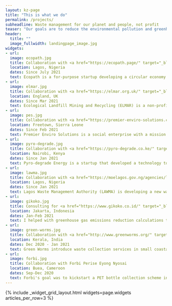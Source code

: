 ```yaml
---
layout: kz-page
title: "This is what we do"
permalink: /projects/
subheadline: Waste management for our planet and people, not profit
teaser: "Our goals are to reduce the environmental pollution and greenhouse gas emissions associated with waste, and to minimise the impact of waste on human and animal health. Here is what we do to achieve these goals:"
header:
  title: ""
  image_fullwidth: landingpage_image.jpg
widgets:
- url:
  image: ecopath.jpg
  title: Collaboration with <a href="https://ecopath.page/" target="_blank">Ecopath</a> 
  location: Lagos, Nigeria
  dates: Since July 2021
  text: Ecopath is a for-purpose startup developing a circular economy for photocopier, printer and duplicator cartridges in Nigeria. Remanufacturing cartridges sounds like a simple idea, but until now it has not been done anywhere in West Africa. I am helping them with developing a business plan, branding and fundraising.
- url:
  image: elmar.jpg
  title: Collaboration with <a href="https://elmar.org.uk/" target="_blank">ELMAR</a>
  location: England, UK
  dates: Since Mar 2021
  text: Ecological Landfill Mining and Recycling (ELMAR) is a non-profit dedicated to tackling breached historic landfills in the UK that are leaching pollution into the environment. I am helping with identifying potential strategic partnerships and with researching technologies for landfill mining and recycling of different types of extracted waste.
- url:
  image: pes.jpg
  title: Collaboration with <a href="https://premier-enviro-solutions.com/" target="_blank">Premier Enviro Solutions</a>
  location: Freetown, Sierra Leone
  dates: Since Feb 2021
  text: Premier Enviro Solutions is a social enterprise with a mission to provide innovative, sustainable and affordable waste management solutions. I am helping them with projects related to processing plastic waste into building blocks, and safe disposal of medical waste.
- url:
  image: pyro-degrade.jpg
  title: Collaboration with <a href="https://pyro-degrade.co.ke/" target="_blank">Pyro-degrade Energy</a>
  location: Nairobi, Kenya
  dates: Since Jan 2021
  text: Pyro-degrade Energy is a startup that developed a technology to produce pyro-diesel from plastic waste. Pyro-diesel is an environmentally friendly diesel substitute - it is almost sulphur free and has a low carbon footprint. I am helping them with fundraising for their first industrial scale plant.
- url:
  image: lawma.jpg
  title: Collaboration with <a href="https://moelagos.gov.ng/agencies/lagos-state-waste-management-authority-lawma-2/" target="_blank">LAWMA</a>
  location: Lagos, Nigeria
  dates: Since Jan 2021
  text: Lagos Waste Management Authority (LAWMA) is developing a new waste management strategy for Lagos, a city of more than 22 million people. I am advising them on technologies, partnerships and funding mechanisms that could be appropriate for this city.
- url:
  image: gikoko.jpg
  title: Consulting for <a href="https://www.gikoko.co.id/" target="_blank">Gikoko Kogyo Indonesia</a> 
  location: Jakarta, Indonesia
  dates: Jan-Feb 2021
  text: I helped with greenhouse gas emissions reduction calculations to evaluate a municipal solid waste infrastructure project involving multiple technologies. The proposed project included waste sorting and shredding machinery powered by in-house refuse-derived fuel, an anaerobic digestion system and other technologies.
- url:
  image: green-worms.jpg
  title: Collaboration with <a href="http://www.greenworms.org/" target="_blank">Green Worms</a>
  location: Kerala, India
  dates: Dec 2020 - Jan 2021
  text: Green Worms introduce waste collection services in small coastal towns in India. I was helping them with developing external communications strategy. My goals were to improve their engagement with stakeholders and to assist with initiating collaborations with organisations outside India.
- url:
  image: forbi.jpg
  title: Collaboration with Forbi Perise Eyong Nyosai
  location: Buea, Cameroon
  dates: Sep-Dec 2020
  text: Forbi's goal was to kickstart a PET bottle collection scheme in schools in Buea, Cameroon to both increase the plastic recycling rate in the country and to educate kids about waste related challenges. I helped Forbi with writing the project proposal, making a budget and with the application process.
---
```


{% include _widget_grid_layout.html widgets=page.widgets articles_per_row=3 %}
